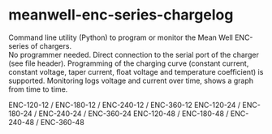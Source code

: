 # meanwell-enc-series-chargelog
Command line utility (Python) to program or monitor the Mean Well ENC-series of chargers.  
No programmer needed. Direct connection to the serial port of the charger (see file header).
Programming of the charging curve (constant current, constant voltage, taper current, float
voltage and temperature coefficient) is supported.
Monitoring logs voltage and current over time, shows a graph from time to time.

ENC-120-12 / ENC-180-12 / ENC-240-12 / ENC-360-12
ENC-120-24 / ENC-180-24 / ENC-240-24 / ENC-360-24
ENC-120-48 / ENC-180-48 / ENC-240-48 / ENC-360-48
